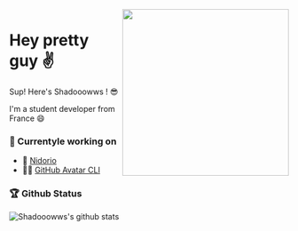 <img align='right' src="https://media1.giphy.com/media/H7f5ZGjvKXBaLbBigO/giphy.gif" width="300">

# Hey pretty guy ✌

Sup! Here's Shadooowws ! 😎

I'm a student developer from France 😄

### 🚧 Currentyle working on

- 🤖 [Nidorio](https://github.com/nidorio)
- 👨‍💻 [GitHub Avatar CLI](https://github.com/Shadooowws/github-avatar-cli)

### 🏆 Github Status
![Shadooowws's github stats](https://github-readme-stats.vercel.app/api?username=Shadooowws&show_icons=true&theme=nightowl&count_private=true&hide=stars,issuers,prs,contribs)
